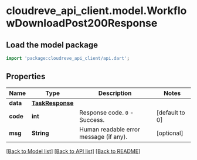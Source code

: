 # cloudreve_api_client.model.WorkflowDownloadPost200Response

## Load the model package
```dart
import 'package:cloudreve_api_client/api.dart';
```

## Properties
Name | Type | Description | Notes
------------ | ------------- | ------------- | -------------
**data** | [**TaskResponse**](TaskResponse.md) |  | 
**code** | **int** | Response code. `0` - Success. | [default to 0]
**msg** | **String** | Human readable error message (if any). | [optional] 

[[Back to Model list]](../README.md#documentation-for-models) [[Back to API list]](../README.md#documentation-for-api-endpoints) [[Back to README]](../README.md)



